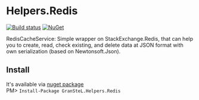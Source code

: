 # Helpers.Redis
[![Build status](https://ci.appveyor.com/api/projects/status/scnpxtc7itofgyy2?svg=true)](https://ci.appveyor.com/project/granstel/helpers-redis)
[![NuGet](https://buildstats.info/nuget/GranSteL.Helpers.Redis)](https://www.nuget.org/packages/GranSteL.Helpers.Redis)

RedisCacheService:
Simple wrapper on StackExchange.Redis, that can help you to create, read, check existing, and delete data at JSON format with own serialization (based on Newtonsoft.Json).

Install
-------
It's available via [nuget package](https://www.nuget.org/packages/GranSteL.Helpers.Redis/)  
PM> `Install-Package GranSteL.Helpers.Redis`
